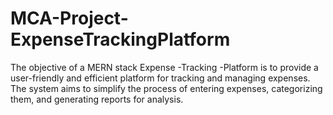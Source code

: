 # MCA-Project-ExpenseTrackingPlatform
The objective of a MERN stack Expense -Tracking -Platform is to provide a user-friendly and efficient platform for tracking and managing expenses. The system aims to simplify the process of entering expenses, categorizing them, and generating reports for analysis. 
